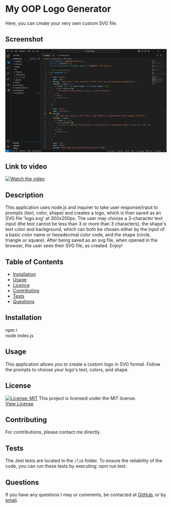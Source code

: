 # My OOP Logo Generator
  Here, you can create your very own custom SVG file.
  
  ## Screenshot
  ![Screenshot](/images/OOP%20SNIP.PNG)

  ## Link to video
  [![Watch the video](https://www.youtube.com/watch?v=kQzM_74bEw4)](https://www.youtube.com/watch?v=kQzM_74bEw4)

  ## Description
  This application uses node.js and inquirer to take user response/input to prompts (text, color, shape) and creates a logo, which is then saved as an SVG file 'logo.svg' at 300x200px. The user may choose a 3-character text input (the text cannot be less than 3 or more than 3 characters), the shape's text color and background, which can both be chosen either by the input of a basic color name or hexadecimal color code, and the shape (circle, triangle or square). After being saved as an svg file, when opened in the browser, the user sees their SVG file, as created. Enjoy!
  
  ## Table of Contents
  - [Installation](#installation)
  - [Usage](#usage)
  - [Licence](#license)
  - [Contributing](#contributing)
  - [Tests](#tests)
  - [Questions](#questions)
  
  ## Installation
  npm i  
  node index.js
  
  ## Usage
  This application allows you to create a custom logo in SVG format. Follow the prompts to choose your logo's text, colors, and shape.
  
  ## License
  [![License: MIT](https://img.shields.io/badge/License-MIT-yellow.svg)](https://opensource.org/licenses/MIT)
  This project is licensed under the MIT license.  
 [View License](https://opensource.org/licenses/MIT)

  ## Contributing
  For contributions, please contact me directly.

  ## Tests
 The Jest tests are located in the `/lib` folder. To ensure the reliability of the code, you can run these tests by executing:  npm run test.


  ## Questions
  If you have any questions I may or comments, be contacted at [GitHub](cdepalma32), or by [email](crystaldepalma@yahoo.com).